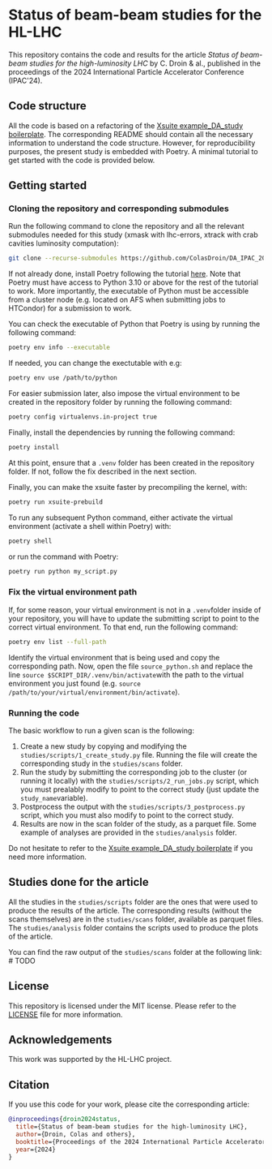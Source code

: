 # Status of beam-beam studies for the HL-LHC

This repository contains the code and results for the article *Status of beam-beam studies for the high-luminosity LHC* by C. Droin & al., published in the proceedings of the 2024 International Particle Accelerator Conference (IPAC'24).

## Code structure

All the code is based on a refactoring of the [Xsuite example_DA_study boilerplate](https://github.com/xsuite/example_DA_study). The corresponding README should contain all the necessary information to understand the code structure. However, for reproducibility purposes, the present study is embedded with Poetry. A minimal tutorial to get started with the code is provided below.

## Getting started

### Cloning the repository and corresponding submodules

Run the following command to clone the repository and all the relevant submodules needed for this study (xmask with lhc-errors, xtrack with crab cavities luminosity computation):

```bash
git clone --recurse-submodules https://github.com/ColasDroin/DA_IPAC_2024.git
```

If not already done, install Poetry following the tutorial [here](https://python-poetry.org/docs/). Note that Poetry must have access to Python 3.10 or above for the rest of the tutorial to work. More importantly, the executable of Python must be accessible from a cluster node (e.g. located on AFS when submitting jobs to HTCondor) for a submission to work.

You can check the executable of Python that Poetry is using by running the following command:

```bash
poetry env info --executable
```

If needed, you can change the exectutable with e.g:

```bash
poetry env use /path/to/python
```

For easier submission later, also impose the virtual environment to be created in the repository folder by running the following command:

```bash
poetry config virtualenvs.in-project true
```

Finally, install the dependencies by running the following command:

```bash
poetry install
```

At this point, ensure that a `.venv` folder has been created in the repository folder. If not, follow the fix described in the next section.

Finally, you can make the xsuite faster by precompiling the kernel, with:

```bash
poetry run xsuite-prebuild
```

To run any subsequent Python command, either activate the virtual environment (activate a shell within Poetry) with:

```bash
poetry shell
```

or run the command with Poetry:

```bash
poetry run python my_script.py
```

### Fix the virtual environment path

If, for some reason, your virtual environment is not in a `.venv`folder inside of your repository, you will have to
update the submitting script to point to the correct virtual environment. To that end, run the following command:

```bash
poetry env list --full-path
```

Identify the virtual environment that is being used and copy the corresponding path. Now, open the file `source_python.sh` and replace the line `source $SCRIPT_DIR/.venv/bin/activate`with the path to the virtual environment you just found (e.g. `source /path/to/your/virtual/environment/bin/activate`).

### Running the code

The basic workflow to run a given scan is the following:

1. Create a new study by copying and modifying the `studies/scripts/1_create_study.py` file. Running the file will create the corresponding study in the `studies/scans` folder.
2. Run the study by submitting the corresponding job to the cluster (or running it locally) with the `studies/scripts/2_run_jobs.py` script, which you must prealably modify to point to the correct study (just update the `study_name`variable).
3. Postprocess the output with the `studies/scripts/3_postprocess.py` script, which you must also modify to point to the correct study.
4. Results are now in the scan folder of the study, as a parquet file. Some example of analyses are provided in the `studies/analysis` folder.

Do not hesitate to refer to the [Xsuite example_DA_study boilerplate](https://github.com/xsuite/example_DA_study) if you need more information.

## Studies done for the article

All the studies in the `studies/scripts` folder are the ones that were used to produce the results of the article. The corresponding results (without the scans themselves) are in the `studies/scans` folder, available as parquet files. The `studies/analysis` folder contains the scripts used to produce the plots of the article.

You can find the raw output of the `studies/scans` folder at the following link: # TODO

## License

This repository is licensed under the MIT license. Please refer to the [LICENSE](LICENSE) file for more information.

## Acknowledgements

This work was supported by the HL-LHC project.

## Citation

If you use this code for your work, please cite the corresponding article:

```bibtex
@inproceedings{droin2024status,
  title={Status of beam-beam studies for the high-luminosity LHC},
  author={Droin, Colas and others},
  booktitle={Proceedings of the 2024 International Particle Accelerator Conference (IPAC'24)},
  year={2024}
}
```

